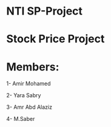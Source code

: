 # NTI SP-Project

# Stock Price Project

# Members:

1- Amir Mohamed

2- Yara Sabry

3- Amr Abd Alaziz

4- M.Saber


 
